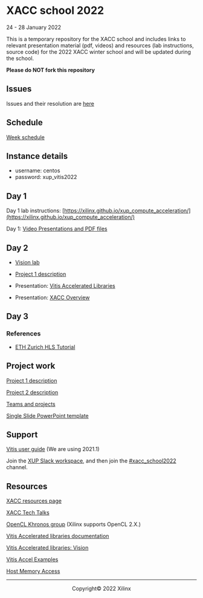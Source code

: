 # XACC school 2022

24 - 28 January 2022

This is a temporary repository for the XACC school and includes links to relevant presentation material (pdf, videos) and resources (lab instructions, source code) for the 2022 XACC winter school and will be updated during the school. 

**Please do NOT fork this repository**

## Issues

Issues and their resolution are [here](issues.md)

## Schedule

[Week schedule](./schedule.md)

## Instance details

- username: centos
- password: xup_vitis2022

## Day 1

Day 1 lab instructions: [https://xilinx.github.io/xup_compute_acceleration/](https://xilinx.github.io/xup_compute_acceleration/)

Day 1: [Video Presentations and PDF files](https://xilinx.github.io/xup_compute_acceleration/presentations.html)

## Day 2

- [Vision lab](https://xilinx.github.io/xup_compute_acceleration/Vision_lab.html)

- [Project 1 description](labs/project_1.md)

- Presentation: [Vitis Accelerated Libraries](pdf/XACC_School_Vitis_Accelerated_Libraries.pdf)

- Presentation: [XACC Overview](pdf/XACC_School_XACC_Overview.pdf)

## Day 3

### References

* [ETH Zurich HLS Tutorial](https://spcl.inf.ethz.ch/Teaching/hls-tutorial/)

## Project work

[Project 1 description](labs/project_1.md)

[Project 2 description](labs/project_2.md)

[Teams and projects](./projects_and_teams.md)

[Single Slide PowerPoint template](./project_template.pptx)


## Support

[Vitis user guide](https://www.xilinx.com/html_docs/xilinx2021_1/vitis_doc/index.html) (We are using 2021.1)

Join the [XUP Slack workspace](https://join.slack.com/t/xupgroup/shared_invite/zt-y0zc1hqv-~Z~nYw6OMrdjXJ30IXungQ), and then join the [#xacc_school2022](https://xupgroup.slack.com/archives/C02ULU6LE21) channel. 

## Resources

[XACC resources page](https://xilinx.github.io/xacc/)

[XACC Tech Talks](https://xilinx.github.io/xacc/xacc_tech_talks.html#past-talks)

[OpenCL Khronos group](https://www.khronos.org/opencl/) (Xilinx supports OpenCL 2.X.)

[Vitis Accelerated libraries documentation](https://xilinx.github.io/Vitis_Libraries/)

[Vitis Accelerated libraries: Vision](https://github.com/Xilinx/Vitis_Libraries/tree/2021.1/vision)

[Vitis Accel Examples](https://github.com/Xilinx/Vitis_Accel_Examples)

[Host Memory Access](https://xilinx.github.io/XRT/2021.2/html/hm.html#host-memory-access)

---------------------------------------
<p align="center">Copyright&copy; 2022 Xilinx</p>
